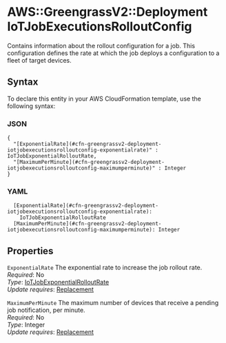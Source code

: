 # AWS::GreengrassV2::Deployment IoTJobExecutionsRolloutConfig<a name="aws-properties-greengrassv2-deployment-iotjobexecutionsrolloutconfig"></a>

Contains information about the rollout configuration for a job\. This configuration defines the rate at which the job deploys a configuration to a fleet of target devices\.

## Syntax<a name="aws-properties-greengrassv2-deployment-iotjobexecutionsrolloutconfig-syntax"></a>

To declare this entity in your AWS CloudFormation template, use the following syntax:

### JSON<a name="aws-properties-greengrassv2-deployment-iotjobexecutionsrolloutconfig-syntax.json"></a>

```
{
  "[ExponentialRate](#cfn-greengrassv2-deployment-iotjobexecutionsrolloutconfig-exponentialrate)" : IoTJobExponentialRolloutRate,
  "[MaximumPerMinute](#cfn-greengrassv2-deployment-iotjobexecutionsrolloutconfig-maximumperminute)" : Integer
}
```

### YAML<a name="aws-properties-greengrassv2-deployment-iotjobexecutionsrolloutconfig-syntax.yaml"></a>

```
  [ExponentialRate](#cfn-greengrassv2-deployment-iotjobexecutionsrolloutconfig-exponentialrate): 
    IoTJobExponentialRolloutRate
  [MaximumPerMinute](#cfn-greengrassv2-deployment-iotjobexecutionsrolloutconfig-maximumperminute): Integer
```

## Properties<a name="aws-properties-greengrassv2-deployment-iotjobexecutionsrolloutconfig-properties"></a>

`ExponentialRate`  <a name="cfn-greengrassv2-deployment-iotjobexecutionsrolloutconfig-exponentialrate"></a>
The exponential rate to increase the job rollout rate\.  
*Required*: No  
*Type*: [IoTJobExponentialRolloutRate](aws-properties-greengrassv2-deployment-iotjobexponentialrolloutrate.md)  
*Update requires*: [Replacement](https://docs.aws.amazon.com/AWSCloudFormation/latest/UserGuide/using-cfn-updating-stacks-update-behaviors.html#update-replacement)

`MaximumPerMinute`  <a name="cfn-greengrassv2-deployment-iotjobexecutionsrolloutconfig-maximumperminute"></a>
The maximum number of devices that receive a pending job notification, per minute\.  
*Required*: No  
*Type*: Integer  
*Update requires*: [Replacement](https://docs.aws.amazon.com/AWSCloudFormation/latest/UserGuide/using-cfn-updating-stacks-update-behaviors.html#update-replacement)